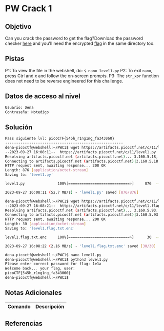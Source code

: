 # PW Crack 1
## Objetivo
Can you crack the password to get the flag?Download the password checker [here](https://artifacts.picoctf.net/c/11/level1.py) and you'll need the encrypted [flag](https://artifacts.picoctf.net/c/11/level1.flag.txt.enc) in the same directory too.
## Pistas
P1: To view the file in the webshell, do: `$ nano level1.py`
P2: To exit `nano`, press Ctrl and x and follow the on-screen prompts.
P3: The `str_xor` function does not need to be reverse engineered for this challenge.

## Datos de acceso al nivel
```bash
Usuario: Dena
Contraseña: Notedigo
```
## Solución
```bash
Pass siguiente lvl: picoCTF{545h_r1ng1ng_fa343060}
------------------------------------------------------
dena-picoctf@webshell:~/PWC1$ wget https://artifacts.picoctf.net/c/11/level1.py
--2023-09-27 16:08:11--  https://artifacts.picoctf.net/c/11/level1.py
Resolving artifacts.picoctf.net (artifacts.picoctf.net)... 3.160.5.18, 3.160.5.71, 3.160.5.93, ...
Connecting to artifacts.picoctf.net (artifacts.picoctf.net)|3.160.5.18|:443... connected.
HTTP request sent, awaiting response... 200 OK
Length: 876 [application/octet-stream]
Saving to: 'level1.py'

level1.py               100%[============================>]     876  --.-KB/s    in 0s      

2023-09-27 16:08:11 (52.7 MB/s) - 'level1.py' saved [876/876]

dena-picoctf@webshell:~/PWC1$ wget https://artifacts.picoctf.net/c/11/level1.flag.txt.enc
--2023-09-27 16:08:21--  https://artifacts.picoctf.net/c/11/level1.flag.txt.enc
Resolving artifacts.picoctf.net (artifacts.picoctf.net)... 3.160.5.93, 3.160.5.71, 3.160.5.18, ...
Connecting to artifacts.picoctf.net (artifacts.picoctf.net)|3.160.5.93|:443... connected.
HTTP request sent, awaiting response... 200 OK
Length: 30 [application/octet-stream]
Saving to: 'level1.flag.txt.enc'

level1.flag.txt.enc     100%[============================>]      30  --.-KB/s    in 0s      

2023-09-27 16:08:22 (2.16 MB/s) - 'level1.flag.txt.enc' saved [30/30]

dena-picoctf@webshell:~/PWC1$ nano level1.py
dena-picoctf@webshell:~/PWC1$ python3 level1.py 
Please enter correct password for flag: 1e1a
Welcome back... your flag, user:
picoCTF{545h_r1ng1ng_fa343060}
dena-picoctf@webshell:~/PWC1$ 

```
## Notas Adicionales

| Comando  | Descripción | 
|------------|--------------|

## Referencias 



